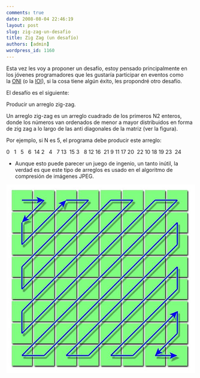 ```yaml
---
comments: true
date: 2008-08-04 22:46:19
layout: post
slug: zig-zag-un-desafio
title: Zig Zag (un desafío)
authors: [admin]
wordpress_id: 1160
---
```


Esta vez les voy a proponer un desafío, estoy pensado principalmente en los jóvenes programadores que les gustaría participar en eventos como la [ONI](http://www.oni.cl/) (o la [IOI](http://www.fayerwayer.com/2008/07/olimpiadas-internacionales-de-informatica/)), si la cosa tiene algún éxito, les propondré otro desafío.

El desafío es el siguiente:

Producir un arreglo zig-zag.

Un arreglo zig-zag es un arreglo cuadrado de los primeros N2 enteros, donde los números van ordenados de menor a mayor distribuidos en forma de zig zag a lo largo de las anti diagonales de la matriz (ver la figura).

Por ejemplo, si N es 5, el programa debe producir este arreglo:

0   1   5   6  14
2   4   7 13  15
3   8 12 16  21
9 11 17 20  22
10 18 19 23  24

* Aunque esto puede parecer un juego de ingenio, un tanto inútil, la verdad es que este tipo de arreglos es usado en el algoritmo de compresión de imágenes JPEG.

![](600px-JPEG_ZigZag.jpg)
